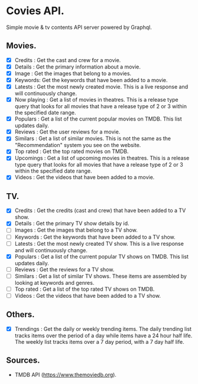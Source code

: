 # Covies API.

Simple movie & tv contents API server powered by Graphql.

## Movies.

- [x] Credits : Get the cast and crew for a movie.
- [x] Details : Get the primary information about a movie.
- [x] Image : Get the images that belong to a movies.
- [x] Keywords: Get the keywords that have been added to a movie.
- [x] Latests : Get the most newly created movie. This is a live response and will continuously change.
- [x] Now playing : Get a list of movies in theatres. This is a release type query that looks for all movies that have a release type of 2 or 3 within the specified date range.
- [x] Populars : Get a list of the current popular movies on TMDB. This list updates daily.
- [x] Reviews : Get the user reviews for a movie.
- [x] Similars : Get a list of similar movies. This is not the same as the "Recommendation" system you see on the website.
- [x] Top rated : Get the top rated movies on TMDB.
- [x] Upcomings : Get a list of upcoming movies in theatres. This is a release type query that looks for all movies that have a release type of 2 or 3 within the specified date range.
- [x] Videos : Get the videos that have been added to a movie.

## TV.

- [x] Credits : Get the credits (cast and crew) that have been added to a TV show.
- [x] Details : Get the primary TV show details by id.
- [ ] Images : Get the images that belong to a TV show.
- [ ] Keywords : Get the keywords that have been added to a TV show.
- [ ] Latests : Get the most newly created TV show. This is a live response and will continuously change.
- [x] Populars : Get a list of the current popular TV shows on TMDB. This list updates daily.
- [ ] Reviews : Get the reviews for a TV show.
- [ ] Similars : Get a list of similar TV shows. These items are assembled by looking at keywords and genres.
- [ ] Top rated : Get a list of the top rated TV shows on TMDB.
- [ ] Videos : Get the videos that have been added to a TV show.

## Others.

- [x] Trendings : Get the daily or weekly trending items. The daily trending list tracks items over the period of a day while items have a 24 hour half life. The weekly list tracks items over a 7 day period, with a 7 day half life.

## Sources.

- TMDB API (https://www.themoviedb.org).
